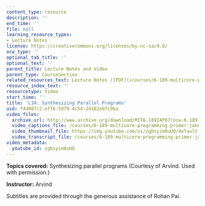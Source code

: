 ```yaml
---
content_type: resource
description: ''
end_time: ''
file: null
learning_resource_types:
- Lecture Notes
license: https://creativecommons.org/licenses/by-nc-sa/4.0/
ocw_type: ''
optional_tab_title: ''
optional_text: ''
parent_title: Lecture Notes and Video
parent_type: CourseSection
related_resources_text: Lecture Notes ([PDF](/courses/6-189-multicore-programming-primer-january-iap-2007/resources/lec14bluespec))
resource_index_text: ''
resourcetype: Video
start_time: ''
title: 'L14: Synthesizing Parallel Programs'
uid: f4d087c2-eff6-5879-4c54-24182e97c9ba
video_files:
  archive_url: http://www.archive.org/download/MIT6.189IAP07/ocw-6.189-iap07-lec14_300k.mp4
  video_captions_file: /courses/6-189-multicore-programming-primer-january-iap-2007/a902b1a0b53052d986b6628dfc49b651_zgbsyim8uUQ.vtt
  video_thumbnail_file: https://img.youtube.com/vi/zgbsyim8uUQ/default.jpg
  video_transcript_file: /courses/6-189-multicore-programming-primer-january-iap-2007/654b56db1405e975304cabcc83b180ee_zgbsyim8uUQ.pdf
video_metadata:
  youtube_id: zgbsyim8uUQ
---
```


**Topics covered:** Synthesizing parallel programs (Courtesy of Arvind. Used with permission.)

**Instructor:** Arvind

Subtitles are provided through the generous assistance of Rohan Pai.

